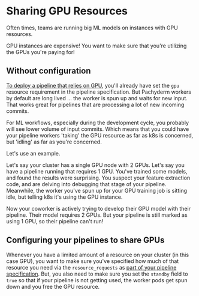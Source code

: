 # Sharing GPU Resources

Often times, teams are running big ML models on instances with GPU resources.

GPU instances are expensive! You want to make sure that you're utilizing the GPUs you're paying for!

## Without configuration

[To deploy a pipeline that relies on GPU](../cookbook/gpus.html), you'll already have set the `gpu` resource requirement in the pipeline specification. But Pachyderm workers by default are long lived ... the worker is spun up and waits for new input. That works great for pipelines that are processing a lot of new incoming commits.

For ML workflows, especially during the development cycle, you probably will see lower volume of input commits. Which means that you could have your pipeline workers 'taking' the GPU resource as far as k8s is concerned, but 'idling' as far as you're concerned.

Let's use an example.

Let's say your cluster has a single GPU node with 2 GPUs. Let's say you have a pipeline running that requires 1 GPU. You've trained some models, and found the results were surprising. You suspect your feature extraction code, and are delving into debugging that stage of your pipeline. Meanwhile, the worker you've spun up for your GPU training job is sitting idle, but telling k8s it's using the GPU instance.

Now your coworker is actively trying to develop their GPU model with their pipeline. Their model requires 2 GPUs. But your pipeline is still marked as using 1 GPU, so their pipeline can't run!

## Configuring your pipelines to share GPUs

Whenever you have a limited amount of a resource on your cluster (in this case GPU), you want to make sure you've specified how much of that resource you need via the `resource_requests` as [part of your pipeline specification](http://docs.pachyderm.io/en/latest/reference/pipeline_spec.html). But, you also need to make sure you set the `standby` field to `true` so that if your pipeline is not getting used, the worker pods get spun down and you free the GPU resource.
